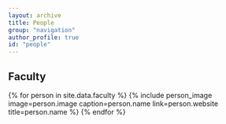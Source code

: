 ```yaml
---
layout: archive
title: People
group: "navigation"
author_profile: true
id: "people"
---
```


## Faculty

<div class="flex-container people image-container">
{% for person in site.data.faculty %}
  {% include person_image image=person.image caption=person.name link=person.website title=person.name %}
{% endfor %}
</div>
